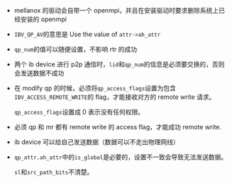 * mellanox 的驱动会自带一个 openmpi，并且在安装驱动时要求删除系统上已经安装的 openmpi

* `IBV_QP_AV`的意思是 Use the value of `attr->ah_attr`

* `qp_num`的值可以随便设置，不影响 rtr 的成功

* 两个 ib device 进行 p2p 通信时，`lid`和`qp_num`的信息是必须要交换的，否则会发送数据不成功

* 在 modify qp 的时候，必须将`qp_access_flags`设置为包含`IBV_ACCESS_REMOTE_WRITE`的 flag，才能接收对方的 remote write 请求。

    `qp_access_flags`设置成 0 表示没有任何权限。

* 必须 qp 和 mr 都有 remote write 的 access flag，才能成功 remote write.

* ib device 可以给自己发送数据（数据可以不走出物理网线）

* `qp_attr.ah_attr`中的`is_global`是必要的，设置不一致会导致无法发送数据。

    `sl`和`src_path_bits`不清楚。

